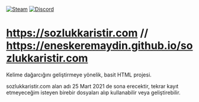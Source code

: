 [![Steam](https://img.shields.io/badge/donate-steam-blue?logo=Steam&style=flat-square)](https://steamcommunity.com/tradeoffer/new/?partner=434566573&token=g789u6Uv)
[![Discord](https://discord.com/api/guilds/817779288296128512/widget.png)](https://discord.gg/fJGtmKbuQB)

# https://sozlukkaristir.com // https://eneskeremaydin.github.io/sozlukkaristir.com

Kelime dağarcığını geliştirmeye yönelik, basit HTML projesi.

sozlukkaristir.com alan adı 25 Mart 2021 de sona erecektir, tekrar kayıt etmeyeceğim isteyen birebir dosyaları alıp kullanabilir veya geliştirebilir.
